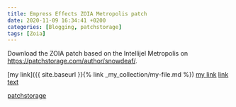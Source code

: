 ```yaml
---
title: Empress Effects ZOIA Metropolis patch
date: 2020-11-09 16:34:41 +0200
categories: [Blogging, patchstorage]
tags: [Zoia]
---
```


Download the ZOIA patch based on the Intellijel Metropolis on <https://patchstorage.com/author/snowdeaf/>.


   [my link]({{ site.baseurl }}{% link _my_collection/my-file.md %})
  [my link](my/correct/path)
  [link text](https://google.com)


<a href="">patchstorage</a>
